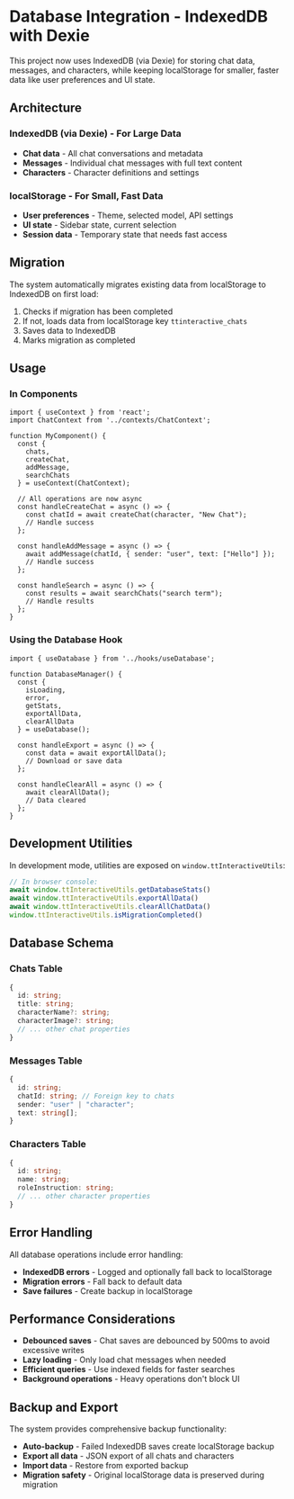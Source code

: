 # Database Integration - IndexedDB with Dexie

This project now uses IndexedDB (via Dexie) for storing chat data, messages, and characters, while keeping localStorage for smaller, faster data like user preferences and UI state.

## Architecture

### IndexedDB (via Dexie) - For Large Data
- **Chat data** - All chat conversations and metadata
- **Messages** - Individual chat messages with full text content
- **Characters** - Character definitions and settings

### localStorage - For Small, Fast Data
- **User preferences** - Theme, selected model, API settings
- **UI state** - Sidebar state, current selection
- **Session data** - Temporary state that needs fast access

## Migration

The system automatically migrates existing data from localStorage to IndexedDB on first load:

1. Checks if migration has been completed
2. If not, loads data from localStorage key `ttinteractive_chats`
3. Saves data to IndexedDB
4. Marks migration as completed

## Usage

### In Components

```tsx
import { useContext } from 'react';
import ChatContext from '../contexts/ChatContext';

function MyComponent() {
  const {
    chats,
    createChat,
    addMessage,
    searchChats
  } = useContext(ChatContext);

  // All operations are now async
  const handleCreateChat = async () => {
    const chatId = await createChat(character, "New Chat");
    // Handle success
  };

  const handleAddMessage = async () => {
    await addMessage(chatId, { sender: "user", text: ["Hello"] });
    // Handle success
  };

  const handleSearch = async () => {
    const results = await searchChats("search term");
    // Handle results
  };
}
```

### Using the Database Hook

```tsx
import { useDatabase } from '../hooks/useDatabase';

function DatabaseManager() {
  const {
    isLoading,
    error,
    getStats,
    exportAllData,
    clearAllData
  } = useDatabase();

  const handleExport = async () => {
    const data = await exportAllData();
    // Download or save data
  };

  const handleClearAll = async () => {
    await clearAllData();
    // Data cleared
  };
}
```

## Development Utilities

In development mode, utilities are exposed on `window.ttInteractiveUtils`:

```javascript
// In browser console:
await window.ttInteractiveUtils.getDatabaseStats()
await window.ttInteractiveUtils.exportAllData()
await window.ttInteractiveUtils.clearAllChatData()
window.ttInteractiveUtils.isMigrationCompleted()
```

## Database Schema

### Chats Table
```typescript
{
  id: string;
  title: string;
  characterName?: string;
  characterImage?: string;
  // ... other chat properties
}
```

### Messages Table
```typescript
{
  id: string;
  chatId: string; // Foreign key to chats
  sender: "user" | "character";
  text: string[];
}
```

### Characters Table  
```typescript
{
  id: string;
  name: string;
  roleInstruction: string;
  // ... other character properties
}
```

## Error Handling

All database operations include error handling:

- **IndexedDB errors** - Logged and optionally fall back to localStorage
- **Migration errors** - Fall back to default data
- **Save failures** - Create backup in localStorage

## Performance Considerations

- **Debounced saves** - Chat saves are debounced by 500ms to avoid excessive writes
- **Lazy loading** - Only load chat messages when needed
- **Efficient queries** - Use indexed fields for faster searches
- **Background operations** - Heavy operations don't block UI

## Backup and Export

The system provides comprehensive backup functionality:

- **Auto-backup** - Failed IndexedDB saves create localStorage backup
- **Export all data** - JSON export of all chats and characters
- **Import data** - Restore from exported backup
- **Migration safety** - Original localStorage data is preserved during migration
